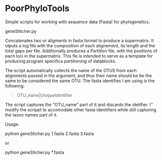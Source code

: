 # PoorPhyloTools
Simple scripts for working with sequence data (Fasta) for phylogenetics.

geneStitcher.py		

Concatenates two or aligments in fasta format to produce a supermatrix. It  otputs a log file with the composition of each alignement, its length and the total gaps per file. Additionally produces a Partition file, with the positions of each loci in the supermatrix. This fle is intended to serve as a template for producing program specifica partitioning of datablocks.

The script automatically collects the name of the OTUS from each alignments passed in the argument, and thus their name  should be be the same to be considered the same OTU. The fasta identifies I am using is the following:

>OTU_name|UniqueIdentifier

The script captures the "OTU_name" part of it and discards the idetifier. I'' modify the scrippt to accomodate other fasta identifiers while still capturing the taxon names part of it.


Usage:

python geneSticher.py 1.fasta 2.fasta 3.fasta

or

python geneSticher.py *.fasta